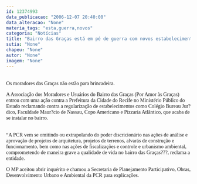 ```yaml
---
id: 12374993
data_publicacao: "2006-12-07 20:40:00"
data_alteracao: "None"
materia_tags: "esta,guerra,novos"
categoria: "Notícias"
title: "Bairro das Graças está em pé de guerra com novos estabelecimentos comerciais"
sutia: "None"
chapeu: "None"
autor: "None"
imagem: "None"
---
```

<p><P><BR><FONT face=Verdana>Os moradores das Graças não estão para brincadeira.</FONT></P></p>
<p><P><FONT face=Verdana>A Associação dos Moradores e Usuários do Bairro das Graças (Por Amor às Graças) entrou com uma ação contra a Prefeitura da Cidade do Recife no Ministério Público do Estado reclamando contra a regularização de estabelecimentos como Colégio Bureau Jur?dico, Faculdade Maur?cio de Nassau, Copo Americano e Pizzaria Atlântico, que acaba de se instalar no bairro.</FONT></P><FONT face=Verdana></p>
<p><P><BR>“A PCR vem se omitindo ou extrapolando do poder discricionário nas ações de análise e aprovação de projetos de arquitetura, projetos de terrenos, alvarás de construção e funcionamento, bem como nas ações de fiscalizações e controle e urbanismo ambiental, comprometendo de maneira grave a qualidade de vida no bairro das Graças???, reclama a entidade.<BR></P></p>
<p><P>O MP aceitou abrir inquérito e chamou a Secretaria de Planejamento Participativo, Obras, Desenvolvimento Urbano e Ambiental da PCR para explicações.</P></FONT> </p>
